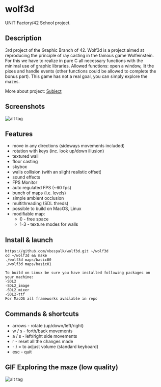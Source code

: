 # wolf3d

UNIT Factory/42 School project.

## Description

3rd project of the Graphic Branch of 42. Wolf3d is a project aimed at reproducing the principle of ray casting in the famous game Wolfeinstein. For this we have to realize in pure C all necessary functions with the minimal use of graphic libraries. Allowed functions: open a window, lit the pixes and handle events (other functions could be allowed to complete the bonus part).
This game has not a real goal, you can simply explore the mazes.

More about project: [Subject](https://github.com/vbespalk/wolf3d/blob/master/wolf3d.en.pdf)

## Screenshots

![alt tag](https://github.com/vbespalk/wolf3d/blob/master/screenshots/screenshot.jpg)

## Features

- move in any directions (sideways movements included)
- rotation with keys (inc. look up/down illusion)
- textured wall
- floor casting
- skybox
- walls collision (with an slight realistic offset)
- sound effects
- FPS Monitor
- auto regulated FPS (~60 fps)
- bunch of maps (i.e. levels)
- simple ambient occlusion
- multithreading (SDL threds)
- possible to build on MacOS, Linux
- modifiable map:
  - 0 - free space
  - 1-3 - texture modes for walls

## Install & launch

```
https://github.com/vbespalk/wolf3d.git ~/wolf3d
cd ~/wolf3d && make
./wolf3d maps/basic00
./wolf3d maps/basic01
```
```
To build on Linux be sure you have installed following packages on your machine:
-SDL2 
-SDL2_image
-SDL2_mixer
-SDL2-ttf
For MacOS all frameworks available in repo
```

## Commands & shortcuts

- arrows - rotate (up/down/left/right)
- w / s - forth/back movements
- a / s - left/right side movements
- r - reset all the changes made
- \- / = to adjust volume (standard keyboard)
- esc - quit

## GIF Exploring the maze (low quality)

![alt tag](https://github.com/vbespalk/wolf3d/blob/master/screenshots/wolf.gif)
